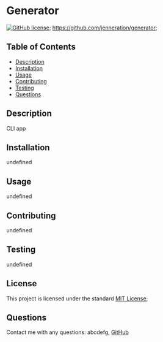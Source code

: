 
# Generator

[![GitHub license](https://img.shields.io/badge/license-MIT-blue.svg)](https://opensource.org/licenses/MIT);
https://github.com/jenneration/generator;


## Table of Contents
- [Description](#description)
- [Installation](#installation)
- [Usage](#usage)
- [Contributing](#contributing)
- [Testing](#testing)
- [Questions](#questions)

## Description
CLI app

## Installation
undefined

## Usage
undefined

## Contributing
undefined

## Testing
undefined

## License

This project is licensed under the standard [MIT License](https://opensource.org/licenses/MIT);

## Questions
Contact me with any questions: abcdefg, [GitHub](https://github.com/jenneration)

